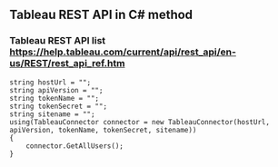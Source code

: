 ﻿## Tableau REST API in C# method

### Tableau REST API list https://help.tableau.com/current/api/rest_api/en-us/REST/rest_api_ref.htm

```
string hostUrl = "";
string apiVersion = "";
string tokenName = "";
string tokenSecret = "";
string sitename = "";
using(TableauConnector connector = new TableauConnector(hostUrl, apiVersion, tokenName, tokenSecret, sitename))
{
    connector.GetAllUsers();
}
```
